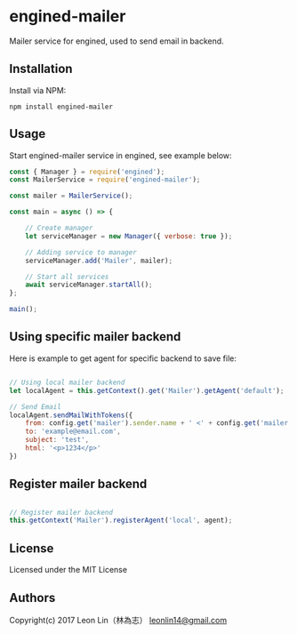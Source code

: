# engined-mailer

Mailer service for engined, used to send email in backend.


## Installation

Install via NPM:

```shell
npm install engined-mailer
```

## Usage

Start engined-mailer service in engined, see example below:

```javascript
const { Manager } = require('engined');
const MailerService = require('engined-mailer');

const mailer = MailerService();

const main = async () => {

	// Create manager
	let serviceManager = new Manager({ verbose: true });

	// Adding service to manager
	serviceManager.add('Mailer', mailer);

	// Start all services
	await serviceManager.startAll();
};

main();
```

## Using specific mailer backend

Here is example to get agent for specific backend to save file:

```javascript

// Using local mailer backend
let localAgent = this.getContext().get('Mailer').getAgent('default');

// Send Email
localAgent.sendMailWithTokens({
	from: config.get('mailer').sender.name + ' <' + config.get('mailer').sender.address + '>',
	to: 'example@email.com',
	subject: 'test',
	html: '<p>1234</p>'
})

```

## Register mailer backend

```javascript

// Register mailer backend
this.getContext('Mailer').registerAgent('local', agent);
```

## License
Licensed under the MIT License

## Authors
Copyright(c) 2017 Leon Lin（林為志） <leonlin14@gmail.com>
